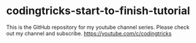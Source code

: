 # codingtricks-start-to-finish-tutorial
This is the GitHub repository for my youtube channel series. Please check out my channel and subscribe. https://youtube.com/c/codingtricks
